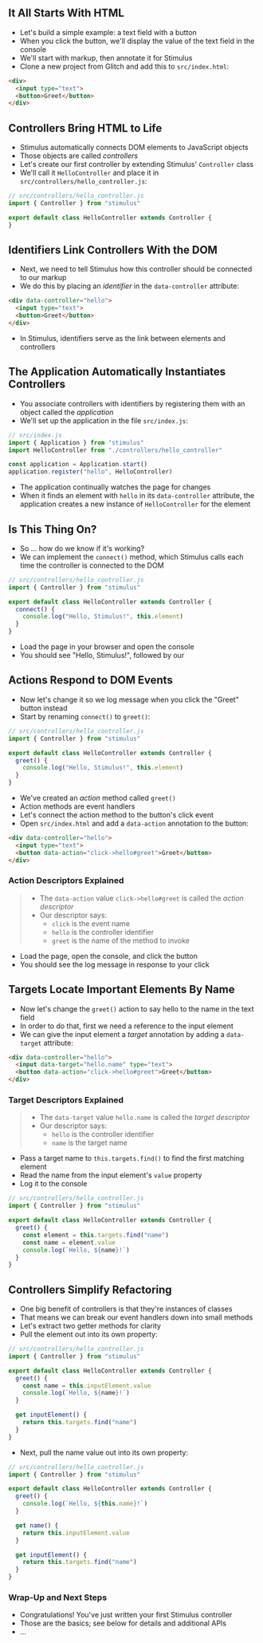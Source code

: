 ## It All Starts With HTML

* Let's build a simple example: a text field with a button
* When you click the button, we'll display the value of the text field in the console
* We'll start with markup, then annotate it for Stimulus
* Clone a new project from Glitch and add this to `src/index.html`:

```html
<div>
  <input type="text">
  <button>Greet</button>
</div>
```

## Controllers Bring HTML to Life

* Stimulus automatically connects DOM elements to JavaScript objects
* Those objects are called _controllers_
* Let's create our first controller by extending Stimulus' `Controller` class
* We'll call it `HelloController` and place it in `src/controllers/hello_controller.js`:

```js
// src/controllers/hello_controller.js
import { Controller } from "stimulus"

export default class HelloController extends Controller {
}
```

## Identifiers Link Controllers With the DOM

* Next, we need to tell Stimulus how this controller should be connected to our markup
* We do this by placing an _identifier_ in the `data-controller` attribute:

```html
<div data-controller="hello">
  <input type="text">
  <button>Greet</button>
</div>
```

* In Stimulus, identifiers serve as the link between elements and controllers

## The Application Automatically Instantiates Controllers

* You associate controllers with identifiers by registering them with an object called the _application_
* We'll set up the application in the file `src/index.js`:

```js
// src/index.js
import { Application } from "stimulus"
import HelloController from "./controllers/hello_controller"

const application = Application.start()
application.register("hello", HelloController)
```

* The application continually watches the page for changes
* When it finds an element with `hello` in its `data-controller` attribute, the application creates a new instance of `HelloController` for the element

## Is This Thing On?

* So … how do we know if it's working?
* We can implement the `connect()` method, which Stimulus calls each time the controller is connected to the DOM

```js
// src/controllers/hello_controller.js
import { Controller } from "stimulus"

export default class HelloController extends Controller {
  connect() {
    console.log("Hello, Stimulus!", this.element)
  }
}
```

* Load the page in your browser and open the console
* You should see "Hello, Stimulus!", followed by our <div>

## Actions Respond to DOM Events

* Now let's change it so we log message when you click the "Greet" button instead
* Start by renaming `connect()` to `greet()`:

```js
// src/controllers/hello_controller.js
import { Controller } from "stimulus"

export default class HelloController extends Controller {
  greet() {
    console.log("Hello, Stimulus!", this.element)
  }
}
```

* We've created an _action_ method called `greet()`
* Action methods are event handlers
* Let's connect the action method to the button's click event
* Open `src/index.html` and add a `data-action` annotation to the button:

```html
<div data-controller="hello">
  <input type="text">
  <button data-action="click->hello#greet">Greet</button>
</div>
```

### Action Descriptors Explained

> * The `data-action` value `click->hello#greet` is called the _action descriptor_
> * Our descriptor says:
>   * `click` is the event name
>   * `hello` is the controller identifier
>   * `greet` is the name of the method to invoke

* Load the page, open the console, and click the button
* You should see the log message in response to your click

## Targets Locate Important Elements By Name

* Now let's change the `greet()` action to say hello to the name in the text field
* In order to do that, first we need a reference to the input element
* We can give the input element a _target_ annotation by adding a `data-target` attribute:

```html
<div data-controller="hello">
  <input data-target="hello.name" type="text">
  <button data-action="click->hello#greet">Greet</button>
</div>
```

### Target Descriptors Explained

> * The `data-target` value `hello.name` is called the _target descriptor_
> * Our descriptor says:
>   * `hello` is the controller identifier
>   * `name` is the target name

* Pass a target name to `this.targets.find()` to find the first matching element
* Read the name from the input element's `value` property
* Log it to the console

```js
// src/controllers/hello_controller.js
import { Controller } from "stimulus"

export default class HelloController extends Controller {
  greet() {
    const element = this.targets.find("name")
    const name = element.value
    console.log(`Hello, ${name}!`)
  }
}
```

## Controllers Simplify Refactoring

* One big benefit of controllers is that they're instances of classes
* That means we can break our event handlers down into small methods
* Let's extract two getter methods for clarity
* Pull the element out into its own property:

```js
// src/controllers/hello_controller.js
import { Controller } from "stimulus"

export default class HelloController extends Controller {
  greet() {
    const name = this.inputElement.value
    console.log(`Hello, ${name}!`)
  }

  get inputElement() {
    return this.targets.find("name")
  }
}
```

* Next, pull the name value out into its own property:

```js
// src/controllers/hello_controller.js
import { Controller } from "stimulus"

export default class HelloController extends Controller {
  greet() {
    console.log(`Hello, ${this.name}!`)
  }

  get name() {
    return this.inputElement.value
  }

  get inputElement() {
    return this.targets.find("name")
  }
}
```

### Wrap-Up and Next Steps

* Congratulations! You've just written your first Stimulus controller
* Those are the basics; see below for details and additional APIs
* ...
